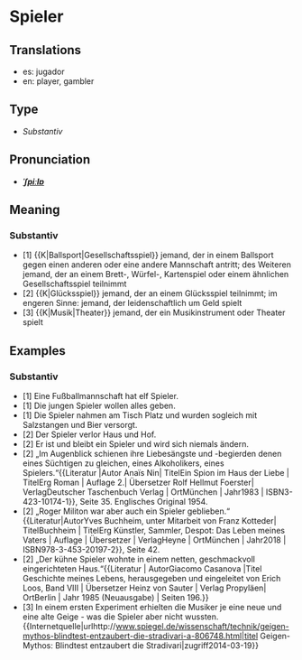 # Spieler
## Translations
- es: jugador
- en: player, gambler
## Type
- _Substantiv_
## Pronunciation
- **_[ˈʃpiːlɐ](https://commons.wikimedia.org/wiki/File:De-Spieler.ogg)_**
## Meaning
### Substantiv
- [1] {{K|Ballsport|Gesellschaftsspiel}} jemand, der in einem Ballsport gegen einen anderen oder eine andere Mannschaft antritt; des Weiteren jemand, der an einem Brett-, Würfel-, Kartenspiel oder einem ähnlichen Gesellschaftsspiel teilnimmt
- [2] {{K|Glücksspiel}} jemand, der an einem Glücksspiel teilnimmt; im engeren Sinne: jemand, der leidenschaftlich um Geld spielt
- [3] {{K|Musik|Theater}} jemand, der ein Musikinstrument oder Theater spielt
## Examples
### Substantiv
- [1] Eine Fußballmannschaft hat elf Spieler.
- [1] Die jungen Spieler wollen alles geben.
- [1] Die Spieler nahmen am Tisch Platz und wurden sogleich mit Salzstangen und Bier versorgt.
- [2] Der Spieler verlor Haus und Hof.
- [2] Er ist und bleibt ein Spieler und wird sich niemals ändern.
- [2] „Im Augenblick schienen ihre Liebesängste und -begierden denen eines Süchtigen zu gleichen, eines Alkoholikers, eines Spielers.“<ref>{{Literatur |Autor Anaïs Nin| TitelEin Spion im Haus der Liebe | TitelErg Roman | Auflage 2.| Übersetzer Rolf Hellmut Foerster| VerlagDeutscher Taschenbuch Verlag | OrtMünchen | Jahr1983 | ISBN3-423-10174-1}}, Seite 35. Englisches Original 1954.</ref>
- [2] „Roger Militon war aber auch ein Spieler geblieben.“<ref> {{Literatur|AutorYves Buchheim, unter Mitarbeit von Franz Kotteder| TitelBuchheim | TitelErg Künstler, Sammler, Despot: Das Leben meines Vaters | Auflage | Übersetzer | VerlagHeyne  | OrtMünchen | Jahr2018 | ISBN978-3-453-20197-2}}, Seite 42.</ref>
- [2] „Der kühne Spieler wohnte in einem netten, geschmackvoll eingerichteten Haus.“<ref>{{Literatur | AutorGiacomo Casanova |Titel Geschichte meines Lebens, herausgegeben und eingeleitet von Erich Loos, Band VIII | Übersetzer Heinz von Sauter | Verlag Propyläen| OrtBerlin | Jahr 1985 (Neuausgabe) | Seiten 196.}}</ref>
- [3] In einem ersten Experiment erhielten die Musiker je eine neue und eine alte Geige - was die Spieler aber nicht wussten.<ref>{{Internetquelle|urlhttp://www.spiegel.de/wissenschaft/technik/geigen-mythos-blindtest-entzaubert-die-stradivari-a-806748.html|titel Geigen-Mythos: Blindtest entzaubert die Stradivari|zugriff2014-03-19}}</ref>
